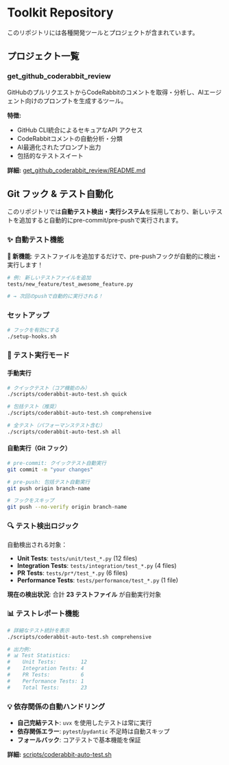# Toolkit Repository

このリポジトリには各種開発ツールとプロジェクトが含まれています。

## プロジェクト一覧

### get_github_coderabbit_review

GitHubのプルリクエストからCodeRabbitのコメントを取得・分析し、AIエージェント向けのプロンプトを生成するツール。

**特徴:**
- GitHub CLI統合によるセキュアなAPI アクセス
- CodeRabbitコメントの自動分析・分類
- AI最適化されたプロンプト出力
- 包括的なテストスイート

**詳細:** [get_github_coderabbit_review/README.md](get_github_coderabbit_review/README.md)

## Git フック & テスト自動化

このリポジトリでは**自動テスト検出・実行システム**を採用しており、新しいテストを追加すると自動的にpre-commit/pre-pushで実行されます。

### ✨ 自動テスト機能

**🧪 新機能**: テストファイルを追加するだけで、pre-pushフックが自動的に検出・実行します！

```bash
# 例: 新しいテストファイルを追加
tests/new_feature/test_awesome_feature.py

# → 次回のpushで自動的に実行される！
```

### セットアップ

```bash
# フックを有効にする
./setup-hooks.sh
```

### 🚀 テスト実行モード

#### 手動実行
```bash
# クイックテスト（コア機能のみ）
./scripts/coderabbit-auto-test.sh quick

# 包括テスト（推奨）
./scripts/coderabbit-auto-test.sh comprehensive

# 全テスト（パフォーマンステスト含む）
./scripts/coderabbit-auto-test.sh all
```

#### 自動実行（Git フック）
```bash
# pre-commit: クイックテスト自動実行
git commit -m "your changes"

# pre-push: 包括テスト自動実行
git push origin branch-name

# フックをスキップ
git push --no-verify origin branch-name
```

### 🔍 テスト検出ロジック

自動検出される対象：
- **Unit Tests**: `tests/unit/test_*.py` (12 files)
- **Integration Tests**: `tests/integration/test_*.py` (4 files)
- **PR Tests**: `tests/pr*/test_*.py` (6 files)
- **Performance Tests**: `tests/performance/test_*.py` (1 file)

**現在の検出状況**: 合計 **23 テストファイル** が自動実行対象

### 📊 テストレポート機能

```bash
# 詳細なテスト統計を表示
./scripts/coderabbit-auto-test.sh comprehensive

# 出力例:
# 📊 Test Statistics:
#    Unit Tests:        12
#    Integration Tests: 4
#    PR Tests:          6
#    Performance Tests: 1
#    Total Tests:       23
```

### 💡 依存関係の自動ハンドリング

- **自己完結テスト**: `uvx` を使用したテストは常に実行
- **依存関係エラー**: `pytest`/`pydantic` 不足時は自動スキップ
- **フォールバック**: コアテストで基本機能を保証

**詳細:** [scripts/coderabbit-auto-test.sh](scripts/coderabbit-auto-test.sh)
